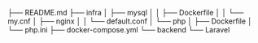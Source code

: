 ├── README.md
├── infra
│   ├── mysql
│   │   ├── Dockerfile
│   │   └── my.cnf
│   ├── nginx
│   │   └── default.conf
│   └── php
│       ├── Dockerfile
│       └── php.ini
├── docker-compose.yml
└── backend
    └── Laravel

